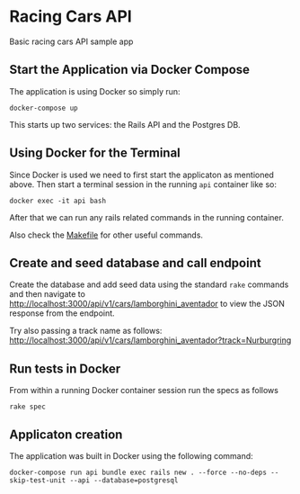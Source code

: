 # Racing Cars API

Basic racing cars API sample app

## Start the Application via Docker Compose

The application is using Docker so simply run:

```
docker-compose up
```

This starts up two services: the Rails API and the Postgres DB.

## Using Docker for the Terminal

Since Docker is used we need to first start the applicaton as mentioned above. Then start a terminal session in the running `api` container like so:

```
docker exec -it api bash
```

After that we can run any rails related commands in the running container.

Also check the [Makefile](./Makefile) for other useful commands.

## Create and seed database and call endpoint

Create the database and add seed data using the standard `rake` commands and then navigate to [http://localhost:3000/api/v1/cars/lamborghini_aventador](http://localhost:3000/api/v1/cars/lamborghini_aventador) to view the JSON response from the endpoint.

Try also passing a track name as follows: [http://localhost:3000/api/v1/cars/lamborghini_aventador?track=Nurburgring](http://localhost:3000/api/v1/cars/lamborghini_aventador?track=Nurburgring)

## Run tests in Docker

From within a running Docker container session run the specs as follows

```
rake spec
```

## Applicaton creation

The application was built in Docker using the following command:

```
docker-compose run api bundle exec rails new . --force --no-deps --skip-test-unit --api --database=postgresql
```